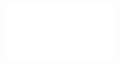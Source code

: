 ![Proposition 136. The doctrine of the Kingdom in agreement with the doctrine of the intermediate state.](Proposition%20136.%20The%20doctrine%20of%20the%20Kingdom%20in%20agreement%20with%20the%20doctrine%20of%20the%20intermediate%20state..md)
